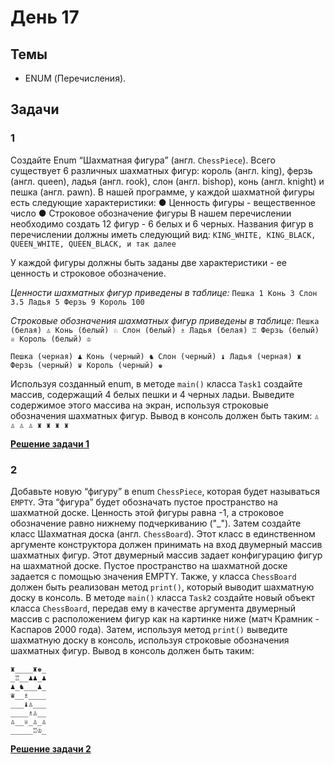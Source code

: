 # День 17

## Темы
- ENUM (Перечисления).

## Задачи
### 1
Создайте Enum “Шахматная фигура” (англ. `ChessPiece`).
Всего существует 6 различных шахматных фигур: король (англ. king), ферзь (англ.
queen), ладья (англ. rook), слон (англ. bishop), конь (англ. knight) и пешка (англ. pawn).
В нашей программе, у каждой шахматной фигуры есть следующие характеристики:
    ● Ценность фигуры - вещественное число
    ● Строковое обозначение фигуры
В нашем перечислении необходимо создать 12 фигур - 6 белых и 6 черных. Названия
фигур в перечислении должны иметь следующий вид:
`KING_WHITE, KING_BLACK, QUEEN_WHITE, QUEEN_BLACK, и так далее`

У каждой фигуры должны быть заданы две характеристики - ее ценность и строковое
обозначение.

*Ценности шахматных фигур приведены в таблице:*
`Пешка 1
Конь 3
Слон 3.5
Ладья 5
Ферзь 9
Король 100`

*Строковые обозначения шахматных фигур приведены в таблице:*
`Пешка (белая) ♙
Конь (белый) ♘
Слон (белый) ♗
Ладья (белая) ♖
Ферзь (белый) ♕
Король (белый) ♔`


`Пешка (черная) ♟
Конь (черный) ♞
Слон (черный) ♝
Ладья (черная) ♜
Ферзь (черный) ♛
Король (черный) ♚`

Используя созданный enum, в методе `main()` класса `Task1` создайте массив,
содержащий 4 белых пешки и 4 черных ладьи. Выведите содержимое этого массива
на экран, используя строковые обозначения шахматных фигур.
Вывод в консоль должен быть таким:
`♙ ♙ ♙ ♙ ♜ ♜ ♜ ♜`

**[Решение задачи 1](task_01/Solution.java)**

### 2
Добавьте новую “фигуру” в enum `ChessPiece`, которая будет называться `EMPTY`.
Эта “фигура” будет обозначать пустое пространство на шахматной доске. Ценность
этой фигуры равна -1, а строковое обозначение равно нижнему подчеркиванию ("_").
Затем создайте класс Шахматная доска (англ. `ChessBoard`). Этот класс в
единственном аргументе конструктора должен принимать на вход двумерный массив
шахматных фигур. Этот двумерный массив задает конфигурацию фигур на шахматной
доске. Пустое пространство на шахматной доске задается с помощью значения
EMPTY. Также, у класса `ChessBoard` должен быть реализован метод `print()`,
который выводит шахматную доску в консоль.
В методе `main()` класса `Task2` создайте новый объект класса `ChessBoard`, передав
ему в качестве аргумента двумерный массив с расположением фигур как на картинке
ниже (матч Крамник - Каспаров 2000 года).
Затем, используя метод `print()` выведите шахматную доску в консоль, используя
строковые обозначения шахматных фигур.
Вывод в консоль должен быть таким:

```
♜____♜♚_
_♖__♟♟_♟
♟_♞___♟_
♛__♗____
___♝♙___
____♗♙__
♙__♕_♙_♙
_____♖♔_
```

**[Решение задачи 2](task_02/Solution.java)**
